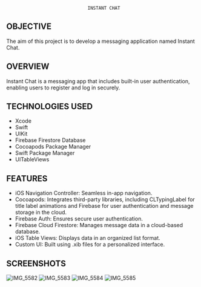                                  INSTANT CHAT 
OBJECTIVE
---
The aim of this project is to develop a messaging application named Instant Chat.

OVERVIEW
---
Instant Chat is a messaging app that includes built-in user authentication, enabling users to register and log in securely.

TECHNOLOGIES USED
---
* Xcode
* Swift
* UIKit
* Firebase Firestore Database
* Cocoapods Package Manager
* Swift Package Manager
* UITableViews

FEATURES
---
* iOS Navigation Controller: Seamless in-app navigation.
* Cocoapods: Integrates third-party libraries, including CLTypingLabel for title label animations and Firebase for user authentication and message storage in the cloud.
* Firebase Auth: Ensures secure user authentication.
* Firebase Cloud Firestore: Manages message data in a cloud-based database.
* iOS Table Views: Displays data in an organized list format.
* Custom UI: Built using .xib files for a personalized interface.

SCREENSHOTS
---
![IMG_5582](https://github.com/user-attachments/assets/96d97935-08af-46a9-b7fe-71a922f736eb/w_200) ![IMG_5583](https://github.com/user-attachments/assets/62d379a6-070f-433d-9ce4-73b34cef188d)
![IMG_5584](https://github.com/user-attachments/assets/6e3b8989-e83b-42df-8907-be6aa359c9bb) ![IMG_5585](https://github.com/user-attachments/assets/28efedb8-4c28-4ef4-941a-cfab6a889e37)






